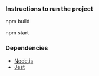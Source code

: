 
### Instructions to run the project ###

npm build

npm start

###  Dependencies ###
* [Node.js](https://nodejs.org/)
* [Jest](jestjs.io/)